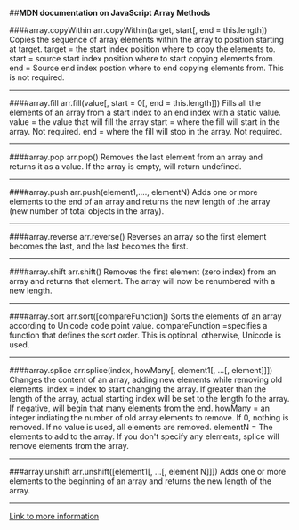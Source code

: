 ##**MDN documentation on JavaScript Array Methods**

####array.copyWithin
arr.copyWithin(target, start[, end = this.length])
  Copies the sequence of array elements within the array to position starting at target.
  target = the start index position where to copy the elements to.
  start = source start index position where to start copying elements from.
  end = Source end index postion where to end copying elements from.  This is not required.
  
---
####array.fill
arr.fill(value[, start = 0[, end = this.length]])
  Fills all the elements of an array from a start index to an end index with a static value.
  value = the value that will fill the array
  start = where the fill will start in the array.  Not required.
  end = where the fill will stop in the array.  Not required.
  
---
####array.pop
arr.pop()
  Removes the last element from an array and returns it as a value.
  If the array is empty, will return undefined.
  
---
####array.push
arr.push(element1,...., elementN)
  Adds one or more elements to the end of an array and returns the new length of the array (new number of total objects in the array).
  
---
####array.reverse
arr.reverse()
  Reverses an array so the first element becomes the last, and the last becomes the first.
  
---
####array.shift
arr.shift()
  Removes the first element (zero index) from an array and returns that element.  The array will now be renumbered with a new length.
  
---
####array.sort
arr.sort([compareFunction])
  Sorts the elements of an array according to Unicode code point value.
  compareFunction =specifies a function that defines the sort order.  This is optional, otherwise, Unicode is used.
  
---
####array.splice
arr.splice(index, howMany[, element1[, ...[, element]]])
  Changes the content of an array, adding new elements while removing old elements.
  index = index to start changing the array.  If greater than the length of the array, actual starting index will be set to the length fo the array.  If negative, will begin that many elements from the end.
  howMany = an integer indiating the number of old array elements to remove.  If 0, nothing is removed.  If no value is used, all elements are removed.
  elementN = The elements to add to the array.  If you don't specify any elements, splice will remove elements from the array.
  
---
###array.unshift
arr.unshift([element1[, ...[, element N]]])
  Adds one or more elements to the beginning of an array and returns the new length of the array.
  
---

[Link to more information](https://developer.mozilla.org/en-US/docs/Web/JavaScript/Reference/Global_Objects/Array#Methods_of_array_instances)  
